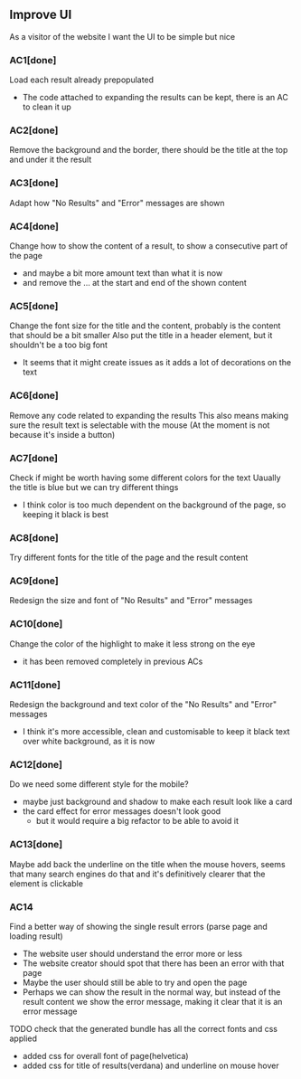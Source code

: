 ## Improve UI
As a visitor of the website
I want the UI to be simple but nice

### AC1[done]
Load each result already prepopulated
- The code attached to expanding the results can be kept, there is an AC to clean it up

### AC2[done]
Remove the background and the border, there should be the title at the top and under it the result

### AC3[done]
Adapt how "No Results" and "Error" messages are shown

### AC4[done]
Change how to show the content of a result, to show a consecutive part of the page
- and maybe a bit more amount text than what it is now
- and remove the ... at the start and end of the shown content

### AC5[done]
Change the font size for the title and the content, probably is the content that should be a bit smaller
Also put the title in a header element, but it shouldn't be a too big font
- It seems that it might create issues as it adds a lot of decorations on the text

### AC6[done]
Remove any code related to expanding the results
This also means making sure the result text is selectable with the mouse
(At the moment is not because it's inside a button)

### AC7[done]
Check if might be worth having some different colors for the text
Uaually the title is blue but we can try different things
- I think color is too much dependent on the background of the page, so keeping it black is best

### AC8[done]
Try different fonts for the title of the page and the result content

### AC9[done]
Redesign the size and font of "No Results" and "Error" messages

### AC10[done]
Change the color of the highlight to make it less strong on the eye
- it has been removed completely in previous ACs

### AC11[done]
Redesign the background and text color of the "No Results" and "Error" messages
- I think it's more accessible, clean and customisable to keep it black text over white background, as it is now

### AC12[done]
Do we need some different style for the mobile?
- maybe just background and shadow to make each result look like a card
- the card effect for error messages doesn't look good
  - but it would require a big refactor to be able to avoid it

### AC13[done]
Maybe add back the underline on the title when the mouse hovers, seems that many search engines do that and it's definitively clearer that the element is clickable

### AC14
Find a better way of showing the single result errors (parse page and loading result)
- The website user should understand the error more or less
- The website creator should spot that there has been an error with that page
- Maybe the user should still be able to try and open the page
- Perhaps we can show the result in the normal way, but instead of the result content we show the error message, making it clear that it is an error message

TODO check that the generated bundle has all the correct fonts and css applied
- added css for overall font of page(helvetica)
- added css for title of results(verdana) and underline on mouse hover